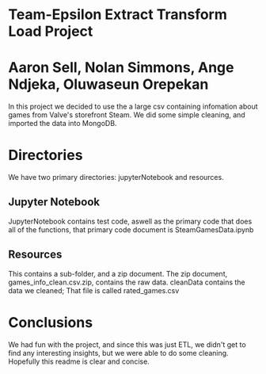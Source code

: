 # Team-Epsilon Extract Transform Load Project
# Aaron Sell, Nolan Simmons, Ange Ndjeka, Oluwaseun Orepekan
In this project we decided to use the a large csv containing infomation about games from Valve's storefront Steam.
We did some simple cleaning, and imported the data into MongoDB.
# Directories
We have two primary directories: jupyterNotebook and resources.
## Jupyter Notebook
JupyterNotebook contains test code, aswell as the primary code that does all of the functions,
that primary code document is SteamGamesData.ipynb
## Resources
This contains a sub-folder, and a zip document. The zip document, games_info_clean.csv.zip, contains the raw data. cleanData contains the data we cleaned;
That file is called rated_games.csv
# Conclusions
We had fun with the project, and since this was just ETL, we didn't get to find any interesting insights, but we were able to do some cleaning.
Hopefully this readme is clear and concise.
